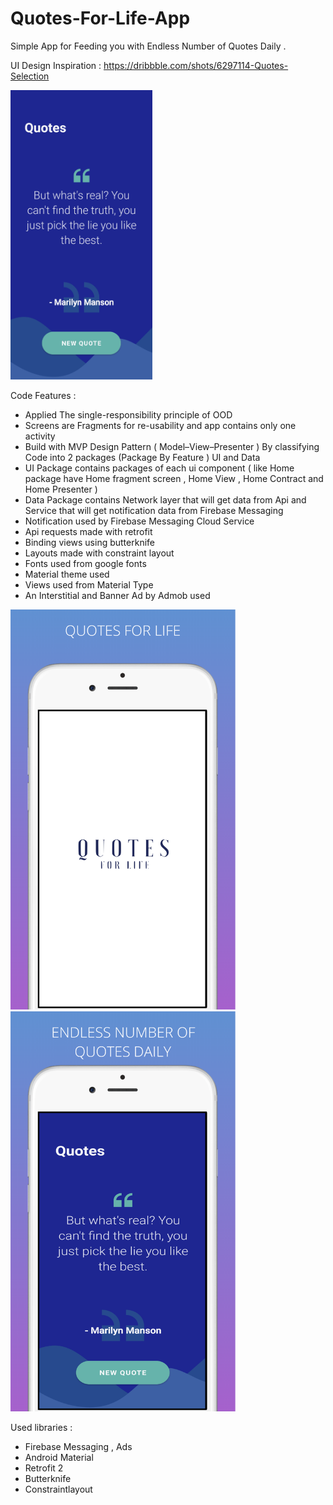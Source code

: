 # Quotes-For-Life-App
Simple App for Feeding you with Endless Number of Quotes Daily .

 UI Design Inspiration :
 https://dribbble.com/shots/6297114-Quotes-Selection

<img src="https://github.com/omarreess/Quotes-For-Life-App/blob/master/IMG_20200610_232852.jpg" width="45%">



Code Features :
 - Applied The single-responsibility principle  of OOD
 - Screens are Fragments for re-usability and app contains only one activity 
 - Build with MVP Design Pattern ( Model–View–Presenter ) By classifying Code into 2 packages (Package By Feature ) UI and Data 
 -  UI Package contains packages of each ui component 
  ( like Home package have Home fragment screen , Home View , Home Contract and Home Presenter )
 - Data Package contains Network layer that will get data from Api and Service that will get notification data from Firebase Messaging 
 - Notification used by Firebase Messaging Cloud Service 
 - Api requests made with retrofit 
 - Binding views using butterknife
 - Layouts made with constraint layout 
 - Fonts used from google fonts  
 - Material theme used 
 - Views used from Material Type 
 - An Interstitial and Banner Ad by Admob used 
 

<p float="left">
  <img src="https://github.com/omarreess/Quotes-For-Life-App/blob/master/screenshot_1.png" width="360" />
  <img src="https://github.com/omarreess/Quotes-For-Life-App/blob/master/screenshot_2.png" width="360" /> 
  
</p>




Used libraries :
 -  Firebase Messaging , Ads
 -  Android Material
 -  Retrofit 2
 -  Butterknife
 -  Constraintlayout
